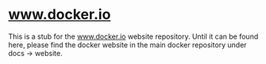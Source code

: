 www.docker.io
=============

This is a stub for the www.docker.io website repository. Until it can be found here, please find the docker website 
in the main docker repository under docs -> website.

